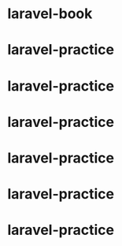 # laravel-book
# laravel-practice
# laravel-practice
# laravel-practice
# laravel-practice
# laravel-practice
# laravel-practice
